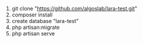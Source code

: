 1. git clone "https://github.com/algoslab/lara-test.git"
2. composer install
3. create database "lara-test"
4. php artisan:migrate
5. php artisan serve
